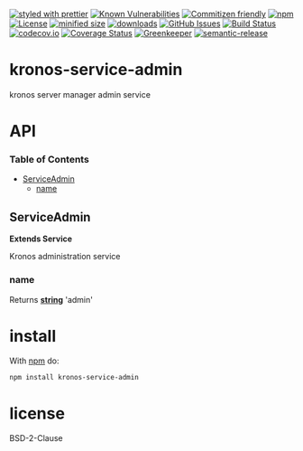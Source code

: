 [![styled with prettier](https://img.shields.io/badge/styled_with-prettier-ff69b4.svg)](https://github.com/prettier/prettier)
[![Known Vulnerabilities](https://snyk.io/test/github/Kronos-Integration/service-admin/badge.svg)](https://snyk.io/test/github/Kronos-Integration/service-admin)
[![Commitizen friendly](https://img.shields.io/badge/commitizen-friendly-brightgreen.svg)](http://commitizen.github.io/cz-cli/)
[![npm](https://img.shields.io/npm/v/@kronos-integration/service-admin.svg)](https://www.npmjs.com/package/@kronos-integration/service-admin)
[![License](https://img.shields.io/badge/License-BSD%203--Clause-blue.svg)](https://opensource.org/licenses/BSD-3-Clause)
[![minified size](https://badgen.net/bundlephobia/min/@kronos-integration/service-admin)](https://bundlephobia.com/result?p=@kronos-integration/service-admin)
[![downloads](http://img.shields.io/npm/dm/@kronos-integration/service-admin.svg?style=flat-square)](https://npmjs.org/package/@kronos-integration/service-admin)
[![GitHub Issues](https://img.shields.io/github/issues/Kronos-Integration/service-admin.svg?style=flat-square)](https://github.com/Kronos-Integration/service-admin/issues)
[![Build Status](https://secure.travis-ci.org/Kronos-Integration/service-admin.png)](http://travis-ci.org/Kronos-Integration/service-admin)
[![codecov.io](http://codecov.io/github/Kronos-Integration/service-admin/coverage.svg?branch=master)](http://codecov.io/github/Kronos-Integration/service-admin?branch=master)
[![Coverage Status](https://coveralls.io/repos/Kronos-Integration/service-admin/badge.svg)](https://coveralls.io/r/Kronos-Integration/service-admin)
[![Greenkeeper](https://badges.greenkeeper.io/Kronos-Integration/service-admin.svg)](https://greenkeeper.io/)
[![semantic-release](https://img.shields.io/badge/%20%20%F0%9F%93%A6%F0%9F%9A%80-semantic--release-e10079.svg)](https://github.com/Kronos-Integration/service-admin)

# kronos-service-admin

kronos server manager admin service

# API

<!-- Generated by documentation.js. Update this documentation by updating the source code. -->

### Table of Contents

-   [ServiceAdmin](#serviceadmin)
    -   [name](#name)

## ServiceAdmin

**Extends Service**

Kronos administration service

### name

Returns **[string](https://developer.mozilla.org/docs/Web/JavaScript/Reference/Global_Objects/String)** 'admin'

# install

With [npm](http://npmjs.org) do:

```shell
npm install kronos-service-admin
```

# license

BSD-2-Clause
